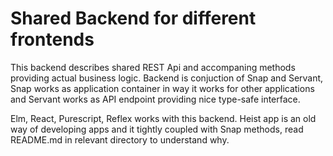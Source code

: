 # Shared Backend for different frontends

This backend describes shared REST Api and accompaning methods providing actual business logic. Backend is conjuction of Snap and Servant, Snap works as application container in way it works for other applications and Servant works as API endpoint providing nice type-safe interface.

Elm, React, Purescript, Reflex works with this backend. Heist app is an old way of developing apps and it tightly coupled with Snap methods, read README.md in relevant directory to understand why.
